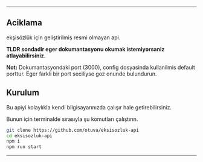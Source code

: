 <hr>

## Aciklama

ekşisözlük için geliştirilmiş resmi olmayan api.

**TLDR sondadir eger dokumantasyonu okumak istemiyorsaniz atlayabilirsiniz.**

**Not:** Dokumantasyondaki port (3000), config dosyasinda kullanilmis default porttur. 
Eger farkli bir port seciliyse goz onunde bulundurun.

## Kurulum

Bu apiyi kolaylıkla kendi bilgisayarınızda çalışır hale getirebilirsiniz.

Bunun için terminalde sırasıyla şu komutları çalıştırın.

```bash
git clone https://github.com/otuva/eksisozluk-api
cd eksisozluk-api
npm i
npm run start
```

<hr>